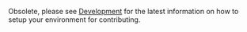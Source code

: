 Obsolete, please see [Development](https://github.com/dotnet/maui/blob/main/.github/DEVELOPMENT.md) for the latest information on how to setup your environment for contributing.
